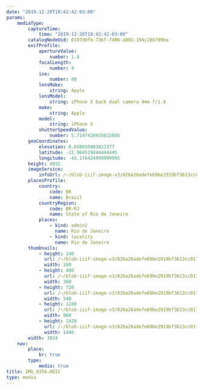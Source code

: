 ```yaml
---
date: "2019-12-20T18:42:42-03:00"
params:
    mediaType:
        captureTime:
            time: "2019-12-20T18:42:42-03:00"
        catalogNodeUid: 0197d0fb-736f-7406-a801-194c28b799ba
        exifProfile:
            apertureValue:
                number: 1.8
            focalLength:
                number: 4
            iso:
                number: 80
            lensMake:
                string: Apple
            lensModel:
                string: iPhone X back dual camera 4mm f/1.8
            make:
                string: Apple
            model:
                string: iPhone X
            shutterSpeedValue:
                number: 5.7147428935615805
        geoCoordinates:
            elevation: 8.658010483822377
            latitude: -22.964519444444445
            longitude: -43.176424999999995
        height: 4032
        imageService:
            infoUrl: /~/blob-iiif-image-v3/826a26adefe69be2919bf3613cc017bdc624b57edbb4909dee105f031bbd37f7/info.json
        placesProfile:
            country:
                code: BR
                name: Brazil
            countryRegion:
                code: BR-RJ
                name: State of Rio de Janeiro
            places:
                - kind: admin2
                  name: Rio de Janeiro
                - kind: locality
                  name: Rio de Janeiro
        thumbnails:
            - height: 240
              url: /~/blob-iiif-image-v3/826a26adefe69be2919bf3613cc017bdc624b57edbb4909dee105f031bbd37f7/full/180%2C240/0/default.jpg
              width: 180
            - height: 480
              url: /~/blob-iiif-image-v3/826a26adefe69be2919bf3613cc017bdc624b57edbb4909dee105f031bbd37f7/full/360%2C480/0/default.jpg
              width: 360
            - height: 720
              url: /~/blob-iiif-image-v3/826a26adefe69be2919bf3613cc017bdc624b57edbb4909dee105f031bbd37f7/full/540%2C720/0/default.jpg
              width: 540
            - height: 1280
              url: /~/blob-iiif-image-v3/826a26adefe69be2919bf3613cc017bdc624b57edbb4909dee105f031bbd37f7/full/960%2C1280/0/default.jpg
              width: 960
            - height: 1920
              url: /~/blob-iiif-image-v3/826a26adefe69be2919bf3613cc017bdc624b57edbb4909dee105f031bbd37f7/full/1440%2C1920/0/default.jpg
              width: 1440
        width: 3024
    nav:
        place:
            br: true
        type:
            media: true
title: IMG_0350.HEIC
type: media
---
```

